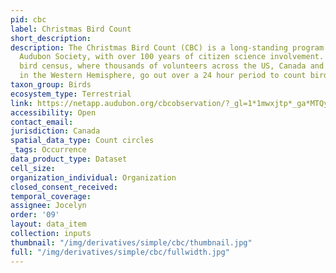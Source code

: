 ```yaml
---
pid: cbc
label: Christmas Bird Count
short_description: 
description: The Christmas Bird Count (CBC) is a long-standing program of the National
  Audubon Society, with over 100 years of citizen science involvement. It is an early-winter
  bird census, where thousands of volunteers across the US, Canada and many countries
  in the Western Hemisphere, go out over a 24 hour period to count birds.
taxon_group: Birds
ecosystem_type: Terrestrial
link: https://netapp.audubon.org/cbcobservation/?_gl=1*1mwxjtp*_ga*MTQyOTczNTE1NC4xNjczNjIyMjI5*_ga_X2XNL2MWTT*MTY3MzYyMjIyOC4xLjAuMTY3MzYyMjIyOS41OS4wLjA.&_gl=1*1mwxjtp*_ga*MTQyOTczNTE1NC4xNjczNjIyMjI5*_ga_X2X
accessibility: Open
contact_email: 
jurisdiction: Canada
spatial_data_type: Count circles
_tags: Occurrence
data_product_type: Dataset
cell_size: 
organization_individual: Organization
closed_consent_received: 
temporal_coverage: 
assignee: Jocelyn
order: '09'
layout: data_item
collection: inputs
thumbnail: "/img/derivatives/simple/cbc/thumbnail.jpg"
full: "/img/derivatives/simple/cbc/fullwidth.jpg"
---
```

